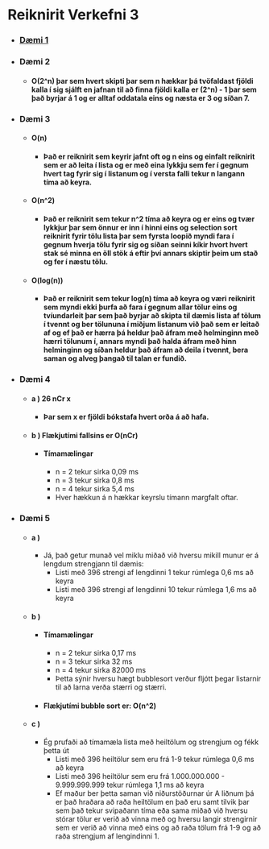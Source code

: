 # Reiknirit Verkefni 3

* ### [Dæmi 1](https://github.com/MattiMatt8/Reiknirit_v3/blob/master/d%C3%A6mi1.pdf)
* ### Dæmi 2
    * #### O(2^n) þar sem hvert skipti þar sem n hækkar þá tvöfaldast fjöldi kalla í sig sjálft en jafnan til að finna fjöldi kalla er (2^n) - 1 þar sem það byrjar á 1 og er alltaf oddatala eins og næsta er 3 og síðan 7.
* ### Dæmi 3
    * #### O(n)
        * #### Það er reiknirit sem keyrir jafnt oft og n eins og einfalt reiknirit sem er að leita í lista og er með eina lykkju sem fer í gegnum hvert tag fyrir sig í listanum og í versta falli tekur n langann tíma að keyra.
    * #### O(n^2)
        * #### Það er reiknirit sem tekur n^2 tíma að keyra og er eins og tvær lykkjur þar sem önnur er inn í hinni eins og selection sort reiknirit fyrir tölu lista þar sem fyrsta loopið myndi fara í gegnum hverja tölu fyrir sig og síðan seinni kíkir hvort hvert stak sé minna en öll stök á eftir því annars skiptir þeim um stað og fer í næstu tölu.
    * #### O(log(n))
        * #### Það er reiknirit sem tekur log(n) tíma að keyra og væri reiknirit sem myndi ekki þurfa að fara í gegnum allar tölur eins og tvíundarleit þar sem það byrjar að skipta til dæmis lista af tölum í tvennt og ber tölununa í miðjum listanum við það sem er leitað af og ef það er hærra þá heldur það áfram með helminginn með hærri tölunum í, annars myndi það halda áfram með hinn helminginn og síðan heldur það áfram að deila í tvennt, bera saman og alveg þangað til talan er fundið.
* ### Dæmi 4
    * #### a ) 26 nCr x
        * #### Þar sem x er fjöldi bókstafa hvert orða á að hafa.
    * #### b ) Flækjutími fallsins er O(nCr)
        * #### Tímamælingar
            * n = 2 tekur sirka 0,09 ms
            * n = 3 tekur sirka 0,8 ms
            * n = 4 tekur sirka 5,4 ms
            * Hver hækkun á n hækkar keyrslu tímann margfalt oftar.
* ### Dæmi 5
    * #### a )
        * Já, það getur munað vel miklu miðað við hversu mikill munur er á lengdum strengjann til dæmis:
            * Listi með 396 strengi af lengdinni 1 tekur rúmlega 0,6 ms að keyra
            * Listi með 396 strengi af lengdinni 10 tekur rúmlega 1,6 ms að keyra
    * #### b )
        * #### Tímamælingar
            * n = 2 tekur sirka 0,17 ms
            * n = 3 tekur sirka 32 ms
            * n = 4 tekur sirka 82000 ms
            * Þetta sýnir hversu hægt bubblesort verður fljótt þegar listarnir til að larna verða stærri og stærri.
        * #### Flækjutími bubble sort er: O(n^2)
    * #### c )
        * Ég prufaði að tímamæla lista með heiltölum og strengjum og fékk þetta út
            * Listi með 396 heiltölur sem eru frá 1-9 tekur rúmlega 0,6 ms að keyra
            * Listi með 396 heiltölur sem eru frá 1.000.000.000 - 9.999.999.999 tekur rúmlega 1,1 ms að keyra
            * Ef maður ber þetta saman við niðurstöðurnar úr A liðnum þá er það hraðara að raða heiltölum en það eru samt tilvik þar sem það tekur svipaðann tíma eða sama miðað við hversu stórar tölur er verið að vinna með og hversu langir strengirnir sem er verið að vinna með eins og að raða tölum frá 1-9 og að raða strengjum af lengindinni 1.